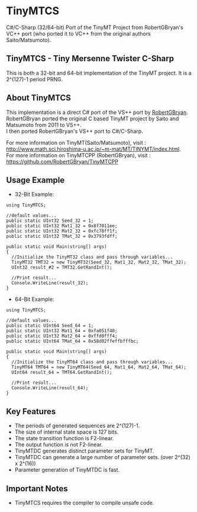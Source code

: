# TinyMTCS
C#/C-Sharp (32/64-bit) Port of the TinyMT Project from RobertGBryan's VC++ port (who ported it to VC++ from the original authors Saito/Matsumoto).

## TinyMTCS - Tiny Mersenne Twister C-Sharp
This is both a 32-bit and 64-bit implementation of the TinyMT project. It is a 2^(127)-1 period PRNG.

## About TinyMTCS
This implementation is a direct C# port of the VS++ port by <a href="https://github.com/RobertGBryan">RobertGBryan</a>. <br>
RobertGBryan ported the original C based TinyMT project by Saito and Matsumoto from 2011 to VS++. <br>
I then ported RobertGBryan's VS++ port to C#/C-Sharp. <br>

For more information on TinyMT(Saito/Matsumoto), visit : <br>
<a  href="http://www.math.sci.hiroshima-u.ac.jp/~m-mat/MT/TINYMT/index.html">http://www.math.sci.hiroshima-u.ac.jp/~m-mat/MT/TINYMT/index.html</a>. <br>
For more information on TinyMTCPP (RobertGBryan), visit : <br>
<a href="https://github.com/RobertGBryan/TinyMTCPP"> https://github.com/RobertGBryan/TinyMTCPP</a> <br>

## Usage Example
- 32-Bit Example:
```
using TinyMTCS;

//default values...
public static UInt32 Seed_32 = 1;
public static UInt32 Mat1_32 = 0x8f7011ee;
public static UInt32 Mat2_32 = 0xfc78ff1f;
public static UInt32 TMat_32 = 0x3793fdff;

public static void Main(string[] args)
{  
  //Initialize the TinyMT32 class and pass through variables...
  TinyMT32 TMT32 = new TinyMT32(Seed_32, Mat1_32, Mat2_32, TMat_32);
  UInt32 result_#2 = TMT32.GetRandInt();
  
  //Print result...
  Console.WriteLine(result_32);
}
```
- 64-Bit Example:
```
using TinyMTCS;

//default values...
public static UInt64 Seed_64 = 1;
public static UInt32 Mat1_64 = 0xfa051f40;
public static UInt32 Mat2_64 = 0xffd0fff4;
public static UInt64 TMat_64 = 0x58d02ffeffbfffbc;

public static void Main(string[] args)
{  
  //Initialize the TinyMT64 class and pass through variables...
  TinyMT64 TMT64 = new TinyMT64(Seed_64, Mat1_64, Mat2_64, TMat_64);
  UInt64 result_64 = TMT64.GetRandInt();
  
  //Print result...
  Console.WriteLine(result_64);
}
```

## Key Features
- The periods of generated sequences are 2^(127)-1.
- The size of internal state space is 127 bits.
- The state transition function is F2-linear.
- The output function is not F2-linear.
- TinyMTDC generates distinct parameter sets for TinyMT.
- TinyMTDC can generate a large number of parameter sets. (over 2^(32) x 2^(16))
- Parameter generation of TinyMTDC is fast.

## Important Notes
- TinyMTCS requires the compiler to compile unsafe code.
